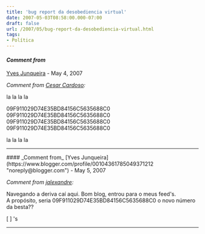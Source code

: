 ```yaml
---
title: 'bug report da desobediencia virtual'
date: 2007-05-03T08:58:00.000-07:00
draft: false
url: /2007/05/bug-report-da-desobediencia-virtual.html
tags: 
- Política
---
```


#### _Comment from_
[Yves Junqueira](https://www.blogger.com/profile/00104361785049371212 "noreply@blogger.com") - <time datetime="2007-05-03T10:08:00.000-07:00">May 4, 2007</time>

_Comment from [Cesar Cardoso](http://fudeblog.blogspot.com):_  
  
la la la la  
  
09F911029D74E35BD84156C5635688C0  
09F911029D74E35BD84156C5635688C0  
09F911029D74E35BD84156C5635688C0  
09F911029D74E35BD84156C5635688C0  
  
la la la la
<hr />
#### _Comment from_
[Yves Junqueira](https://www.blogger.com/profile/00104361785049371212 "noreply@blogger.com") - <time datetime="2007-05-10T18:15:00.000-07:00">May 5, 2007</time>

_Comment from [jalexandre](http://www.midstorm.org/~jalexandre/blog):_  
  
Navegando a deriva caí aqui. Bom blog, entrou para o meus feed's.  
A propósito, seria 09F911029D74E35BD84156C5635688C0 o novo número da besta??  
  
\[ \] 's
<hr />

